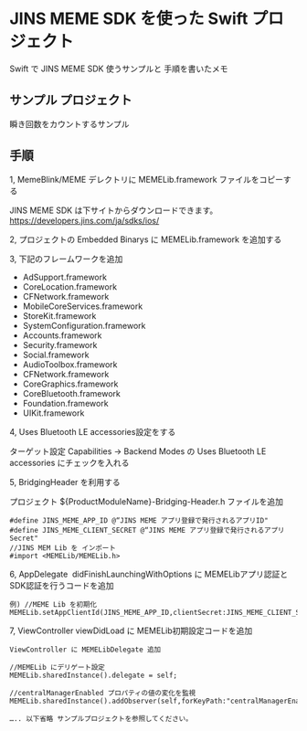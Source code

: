 # JINS MEME SDK を使った Swift プロジェクト

Swift で JINS MEME SDK 使うサンプルと 手順を書いたメモ

## サンプル プロジェクト

 瞬き回数をカウントするサンプル

## 手順

1, MemeBlink/MEME デレクトリに MEMELib.framework ファイルをコピーする

JINS MEME SDK は下サイトからダウンロードできます。
https://developers.jins.com/ja/sdks/ios/

2, プロジェクトの Embedded Binarys に MEMELib.framework を追加する

3, 下記のフレームワークを追加

* AdSupport.framework
* CoreLocation.framework 
* CFNetwork.framework
* MobileCoreServices.framework 
* StoreKit.framework
* SystemConfiguration.framework
* Accounts.framework
* Security.framework 
* Social.framework 
* AudioToolbox.framework 
* CFNetwork.framework
* CoreGraphics.framework 
* CoreBluetooth.framework 
* Foundation.framework
* UIKit.framework

4, Uses Bluetooth LE accessories設定をする

ターゲット設定 Capabilities -> Backend Modes の Uses Bluetooth LE accessories にチェックを入れる

5, BridgingHeader を利用する

プロジェクト ${ProductModuleName}-Bridging-Header.h ファイルを追加
```
#define JINS_MEME_APP_ID @“JINS MEME アプリ登録で発行されるアプリID"
#define JINS_MEME_CLIENT_SECRET @“JINS MEME アプリ登録で発行されるアプリSecret"
//JINS MEM Lib を インポート
#import <MEMELib/MEMELib.h>
```
6, AppDelegate  didFinishLaunchingWithOptions に MEMELibアプリ認証とSDK認証を行うコードを追加

```
例) //MEME Lib を初期化
MEMELib.setAppClientId(JINS_MEME_APP_ID,clientSecret:JINS_MEME_CLIENT_SECRET);
```

7, ViewController viewDidLoad に MEMELib初期設定コードを追加
```
ViewController に MEMELibDelegate 追加

//MEMELib にデリゲート設定
MEMELib.sharedInstance().delegate = self;
 
//centralManagerEnabled プロパティの値の変化を監視
MEMELib.sharedInstance().addObserver(self,forKeyPath:"centralManagerEnabled",options:.New,context:nil);

….. 以下省略 サンプルプロジェクトを参照してください。
```
